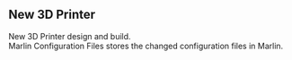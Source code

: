 <h2> New 3D Printer </h2>
New 3D Printer design and build. 
<br>
Marlin Configuration Files stores the changed configuration files in Marlin.